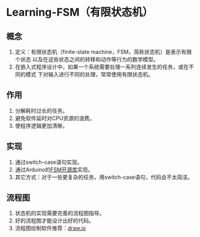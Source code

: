 # Learning-FSM（有限状态机）
## 概念
1. 定义：有限状态机（finite-state machine，FSM，简称状态机）是表示有限个状态
        以及在这些状态之间的转移和动作等行为的数学模型。
2. 在嵌入式程序设计中，如果一个系统需要处理一系列连续发生的任务，或在不同的模式
   下对输入进行不同的处理，常常使用有限状态机。
## 作用
1. 分解耗时过长的任务。
2. 避免软件延时对CPU资源的浪费。
3. 使程序逻辑更加清晰。
## 实现
1. 通过switch-case语句实现。
2. 通过Arduino的[FSM开源库](http://playground.arduino.cc/Code/FiniteStateMachine)实现。
3. 其它方式：对于一些更复杂的任务，用switch-case语句，代码会不太简洁。
## 流程图
1. 状态机的实现需要完善的流程图指导。
2. 好的流程图才能设计出好的代码。
3. 流程图绘制软件推荐：[draw.io](https://app.diagrams.net)
